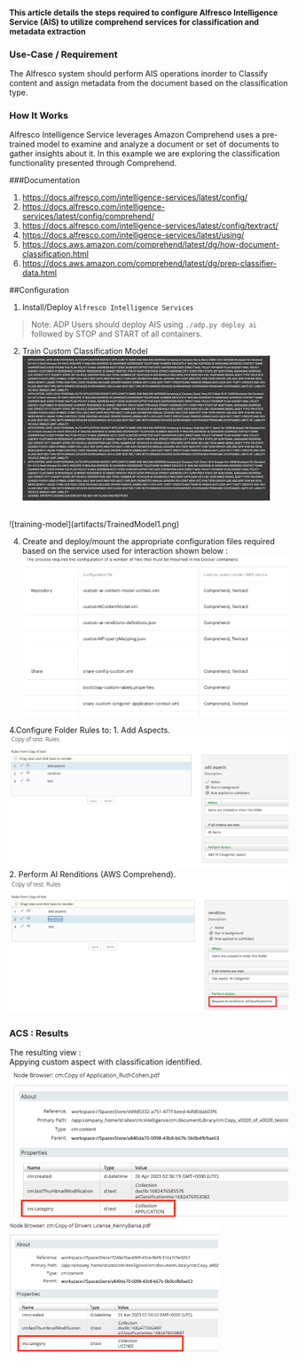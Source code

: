 #### This article details the steps required to configure Alfresco Intelligence Service (AIS) to utilize comprehend services for classification and metadata extraction 

### Use-Case / Requirement
The Alfresco system should perform AIS operations inorder to Classify content and assign metadata from the document based on the classification type.

### How It Works
Alfresco Intelligence Service leverages Amazon Comprehend uses a pre-trained model to examine and analyze a document or set of documents to gather insights about it.  In this example we are exploring the classification functionality presented through Comprehend.

###Documentation
1. https://docs.alfresco.com/intelligence-services/latest/config/
2. https://docs.alfresco.com/intelligence-services/latest/config/comprehend/
3. https://docs.alfresco.com/intelligence-services/latest/config/textract/
4. https://docs.alfresco.com/intelligence-services/latest/using/
5. https://docs.aws.amazon.com/comprehend/latest/dg/how-document-classification.html
6. https://docs.aws.amazon.com/comprehend/latest/dg/prep-classifier-data.html



##Configuration
1. Install/Deploy `Alfresco Intelligence Services`
> Note: ADP Users should deploy AIS using `./adp.py deploy ai` followed by STOP and START of all containers.

2. Train Custom Classification Model
![training-file](artifacts/TrainingFile.png)
<br />
![training-model](artifacts/TrainedModel1.png) 

4. Create and deploy/mount the appropriate configuration files required based on the service used for interaction shown below :
![update-config](artifacts/ConfigurationFilesRequired.png)

4.Configure Folder Rules to:
    1. Add Aspects.<br/>
    ![add-aspects](artifacts/addaspects.png)
    2. Perform AI Renditions (AWS Comprehend).<br/>
    ![ai-rendition](artifacts/addrendition.png)


### ACS : Results
The resulting view :<br/>
Appying custom aspect with classification identified.
![result](artifacts/Application1.png)
![result2](artifacts/License1.png)
